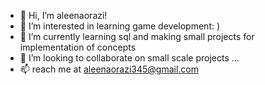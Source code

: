 - 👋 Hi, I’m aleenaorazi!
- 👀 I’m interested in learning game development: )
- 🌱 I’m currently learning sql and making small projects for implementation of concepts
- 💞️ I’m looking to collaborate on small scale projects ...
- 📫 reach me at aleenaorazi345@gmail.com

<!---
aleenaorazi345/aleenaorazi345 is a ✨ special ✨ repository because its `README.md` (this file) appears on your GitHub profile.
You can click the Preview link to take a look at your changes.
--->
